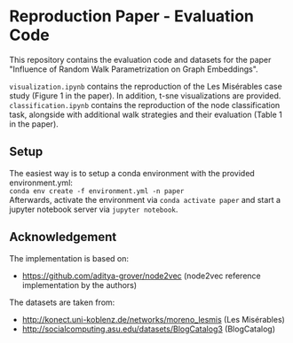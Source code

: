 # Reproduction Paper - Evaluation Code

This repository contains the evaluation code and datasets for the paper "Influence of Random Walk Parametrization on Graph Embeddings".

`visualization.ipynb` contains the reproduction of the Les Misérables case study (Figure 1 in the paper). In addition, t-sne visualizations are provided.  
`classification.ipynb` contains the reproduction of the node classification task, alongside with additional walk strategies and their evaluation (Table 1 in the paper).

## Setup

The easiest way is to setup a conda environment with the provided environment.yml:  
`conda env create -f environment.yml -n paper`  
Afterwards, activate the environment via `conda activate paper` and start a jupyter notebook server via `jupyter notebook`.

## Acknowledgement

The implementation is based on:
- https://github.com/aditya-grover/node2vec (node2vec reference implementation by the authors)

The datasets are taken from:
- http://konect.uni-koblenz.de/networks/moreno_lesmis (Les Misérables)
- http://socialcomputing.asu.edu/datasets/BlogCatalog3 (BlogCatalog)
